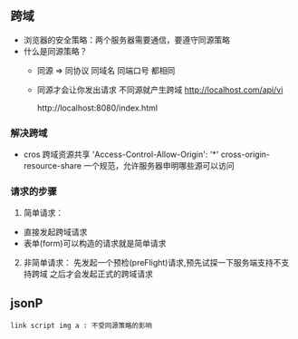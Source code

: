 ## 跨域
- 浏览器的安全策略：两个服务器需要通信，要遵守同源策略
- 什么是同源策略？
    - 同源 => 同协议 同域名 同端口号 都相同

    - 同源才会让你发出请求 不同源就产生跨域
      http://localhost.com/api/vi

      http://localhost:8080/index.html

### 解决跨域
- cros 跨域资源共享
  'Access-Control-Allow-Origin': '*'
  cross-origin-resource-share 一个规范，允许服务器申明哪些源可以访问

### 请求的步骤
1. 简单请求：
  - 直接发起跨域请求
  - 表单(form)可以构造的请求就是简单请求
2. 非简单请求： 先发起一个预检(preFlight)请求,预先试探一下服务端支持不支持跨域
               之后才会发起正式的跨域请求

## jsonP
    link script img a : 不受同源策略的影响